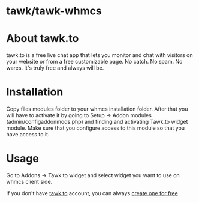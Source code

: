 tawk/tawk-whmcs
================

# About tawk.to
tawk.to is a  free  live chat app that lets you monitor and  chat  with  visitors on your website
or from a free customizable page. No catch. No spam. No wares. It's truly free and always will be.

# Installation
Copy files modules folder to your whmcs installation folder. After that you will have to activate
it by going to Setup -> Addon modules (admin/configaddonmods.php) and finding and activating
Tawk.to widget module. Make sure that you configure access to this module so that you have access to
it.

# Usage
Go to Addons -> Tawk.to widget and select widget you want to use on whmcs client side.

If you don't have [tawk.to](https://tawk.to/?utm_source=whmcs&utm_medium=link&utm_campaign=signup) account, you can always [create one for free](https://tawk.to/?utm_source=whmcs&utm_medium=link&utm_campaign=signup)
